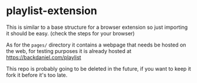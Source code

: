 # playlist-extension

This is similar to a base structure for a browser extension so just importing it should be easy. (check the steps for your browser)

As for the `pages/` directory it contains a webpage that needs be hosted on the web, for testing purposes it is already hosted at https://backdaniel.com/playlist

This repo is probably going to be deleted in the future, if you want to keep it fork it before it's too late.
